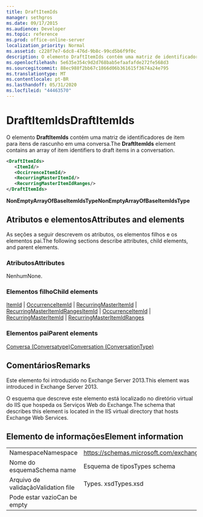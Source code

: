 ```yaml
---
title: DraftItemIds
manager: sethgros
ms.date: 09/17/2015
ms.audience: Developer
ms.topic: reference
ms.prod: office-online-server
localization_priority: Normal
ms.assetid: c228f7e7-6dc8-476d-9b8c-99cd5b6f9f0c
description: O elemento DraftItemIds contém uma matriz de identificadores de item para itens de rascunho em uma conversa.
ms.openlocfilehash: 5e635e354c9d2d768bab5efaafafde272fe568d3
ms.sourcegitcommit: 88ec988f2bb67c1866d06b361615f3674a24e795
ms.translationtype: MT
ms.contentlocale: pt-BR
ms.lasthandoff: 05/31/2020
ms.locfileid: "44463570"
---
```

# <a name="draftitemids"></a><span data-ttu-id="c28a7-103">DraftItemIds</span><span class="sxs-lookup"><span data-stu-id="c28a7-103">DraftItemIds</span></span>

<span data-ttu-id="c28a7-104">O elemento **DraftItemIds** contém uma matriz de identificadores de item para itens de rascunho em uma conversa.</span><span class="sxs-lookup"><span data-stu-id="c28a7-104">The **DraftItemIds** element contains an array of item identifiers to draft items in a conversation.</span></span> 
  
```XML
<DraftItemIds>
   <ItemId/>
   <OccirrenceItemId/>
   <RecurringMasterItemId/>
   <RecurringMasterItemIdRanges/>
</DraftItemIds>
```

 <span data-ttu-id="c28a7-105">**NonEmptyArrayOfBaseItemIdsType**</span><span class="sxs-lookup"><span data-stu-id="c28a7-105">**NonEmptyArrayOfBaseItemIdsType**</span></span>
## <a name="attributes-and-elements"></a><span data-ttu-id="c28a7-106">Atributos e elementos</span><span class="sxs-lookup"><span data-stu-id="c28a7-106">Attributes and elements</span></span>

<span data-ttu-id="c28a7-107">As seções a seguir descrevem os atributos, os elementos filhos e os elementos pai.</span><span class="sxs-lookup"><span data-stu-id="c28a7-107">The following sections describe attributes, child elements, and parent elements.</span></span>
  
### <a name="attributes"></a><span data-ttu-id="c28a7-108">Atributos</span><span class="sxs-lookup"><span data-stu-id="c28a7-108">Attributes</span></span>

<span data-ttu-id="c28a7-109">Nenhum</span><span class="sxs-lookup"><span data-stu-id="c28a7-109">None.</span></span>
  
### <a name="child-elements"></a><span data-ttu-id="c28a7-110">Elementos filho</span><span class="sxs-lookup"><span data-stu-id="c28a7-110">Child elements</span></span>

<span data-ttu-id="c28a7-111">[ItemId](itemid.md)  |  [OccurrenceItemId](occurrenceitemid.md)  |  [RecurringMasterItemId](recurringmasteritemid.md)  |  [RecurringMasterItemIdRanges](recurringmasteritemidranges.md)</span><span class="sxs-lookup"><span data-stu-id="c28a7-111">[ItemId](itemid.md) | [OccurrenceItemId](occurrenceitemid.md) | [RecurringMasterItemId](recurringmasteritemid.md) | [RecurringMasterItemIdRanges](recurringmasteritemidranges.md)</span></span>
  
### <a name="parent-elements"></a><span data-ttu-id="c28a7-112">Elementos pai</span><span class="sxs-lookup"><span data-stu-id="c28a7-112">Parent elements</span></span>

[<span data-ttu-id="c28a7-113">Conversa (Conversatype)</span><span class="sxs-lookup"><span data-stu-id="c28a7-113">Conversation (ConversationType)</span></span>](conversation-conversationtype.md)
  
## <a name="remarks"></a><span data-ttu-id="c28a7-114">Comentários</span><span class="sxs-lookup"><span data-stu-id="c28a7-114">Remarks</span></span>

<span data-ttu-id="c28a7-115">Este elemento foi introduzido no Exchange Server 2013.</span><span class="sxs-lookup"><span data-stu-id="c28a7-115">This element was introduced in Exchange Server 2013.</span></span>
  
<span data-ttu-id="c28a7-116">O esquema que descreve este elemento está localizado no diretório virtual do IIS que hospeda os Serviços Web do Exchange.</span><span class="sxs-lookup"><span data-stu-id="c28a7-116">The schema that describes this element is located in the IIS virtual directory that hosts Exchange Web Services.</span></span>
  
## <a name="element-information"></a><span data-ttu-id="c28a7-117">Elemento de informações</span><span class="sxs-lookup"><span data-stu-id="c28a7-117">Element information</span></span>

|||
|:-----|:-----|
|<span data-ttu-id="c28a7-118">Namespace</span><span class="sxs-lookup"><span data-stu-id="c28a7-118">Namespace</span></span>  <br/> |https://schemas.microsoft.com/exchange/services/2006/types  <br/> |
|<span data-ttu-id="c28a7-119">Nome do esquema</span><span class="sxs-lookup"><span data-stu-id="c28a7-119">Schema name</span></span>  <br/> |<span data-ttu-id="c28a7-120">Esquema de tipos</span><span class="sxs-lookup"><span data-stu-id="c28a7-120">Types schema</span></span>  <br/> |
|<span data-ttu-id="c28a7-121">Arquivo de validação</span><span class="sxs-lookup"><span data-stu-id="c28a7-121">Validation file</span></span>  <br/> |<span data-ttu-id="c28a7-122">Types. xsd</span><span class="sxs-lookup"><span data-stu-id="c28a7-122">Types.xsd</span></span>  <br/> |
|<span data-ttu-id="c28a7-123">Pode estar vazio</span><span class="sxs-lookup"><span data-stu-id="c28a7-123">Can be empty</span></span>  <br/> ||
   


